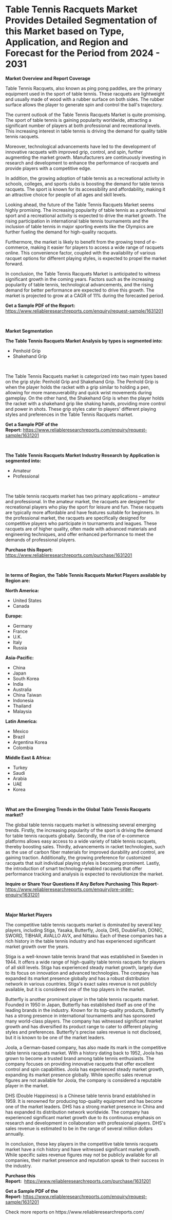 <p><h1>Table Tennis Racquets Market Provides Detailed Segmentation of this Market based on Type, Application, and Region and Forecast for the Period from 2024 - 2031</h1></p><p><strong>Market Overview and Report Coverage</strong></p>
<p><p>Table Tennis Racquets, also known as ping pong paddles, are the primary equipment used in the sport of table tennis. These racquets are lightweight and usually made of wood with a rubber surface on both sides. The rubber surface allows the player to generate spin and control the ball's trajectory.</p><p>The current outlook of the Table Tennis Racquets Market is quite promising. The sport of table tennis is gaining popularity worldwide, attracting a significant number of players at both professional and recreational levels. This increasing interest in table tennis is driving the demand for quality table tennis racquets.</p><p>Moreover, technological advancements have led to the development of innovative racquets with improved grip, control, and spin, further augmenting the market growth. Manufacturers are continuously investing in research and development to enhance the performance of racquets and provide players with a competitive edge.</p><p>In addition, the growing adoption of table tennis as a recreational activity in schools, colleges, and sports clubs is boosting the demand for table tennis racquets. The sport is known for its accessibility and affordability, making it an attractive choice for people of all ages and skill levels.</p><p>Looking ahead, the future of the Table Tennis Racquets Market seems highly promising. The increasing popularity of table tennis as a professional sport and a recreational activity is expected to drive the market growth. The rising participation in international table tennis tournaments and the inclusion of table tennis in major sporting events like the Olympics are further fueling the demand for high-quality racquets.</p><p>Furthermore, the market is likely to benefit from the growing trend of e-commerce, making it easier for players to access a wide range of racquets online. This convenience factor, coupled with the availability of various racquet options for different playing styles, is expected to propel the market forward.</p><p>In conclusion, the Table Tennis Racquets Market is anticipated to witness significant growth in the coming years. Factors such as the increasing popularity of table tennis, technological advancements, and the rising demand for better performance are expected to drive this growth. The market is projected to grow at a CAGR of 11% during the forecasted period.</p></p>
<p><strong>Get a Sample PDF of the Report:</strong> <a href="https://www.reliableresearchreports.com/enquiry/request-sample/1631201">https://www.reliableresearchreports.com/enquiry/request-sample/1631201</a></p>
<p>&nbsp;</p>
<p><strong>Market Segmentation</strong></p>
<p><strong>The Table Tennis Racquets Market Analysis by types is segmented into:</strong></p>
<p><ul><li>Penhold Grip</li><li>Shakehand Grip</li></ul></p>
<p>&nbsp;</p>
<p><p>The Table Tennis Racquets market is categorized into two main types based on the grip style: Penhold Grip and Shakehand Grip. The Penhold Grip is when the player holds the racket with a grip similar to holding a pen, allowing for more maneuverability and quick wrist movements during gameplay. On the other hand, the Shakehand Grip is when the player holds the racket with a shakehand grip like shaking hands, providing more control and power in shots. These grip styles cater to players' different playing styles and preferences in the Table Tennis Racquets market.</p></p>
<p><strong>Get a Sample PDF of the Report:</strong>&nbsp;<a href="https://www.reliableresearchreports.com/enquiry/request-sample/1631201">https://www.reliableresearchreports.com/enquiry/request-sample/1631201</a></p>
<p>&nbsp;</p>
<p><strong>The Table Tennis Racquets Market Industry Research by Application is segmented into:</strong></p>
<p><ul><li>Amateur</li><li>Professional</li></ul></p>
<p>&nbsp;</p>
<p><p>The table tennis racquets market has two primary applications – amateur and professional. In the amateur market, the racquets are designed for recreational players who play the sport for leisure and fun. These racquets are typically more affordable and have features suitable for beginners. In the professional market, the racquets are specifically designed for competitive players who participate in tournaments and leagues. These racquets are of higher quality, often made with advanced materials and engineering techniques, and offer enhanced performance to meet the demands of professional players.</p></p>
<p><strong>Purchase this Report:</strong>&nbsp; <a href="https://www.reliableresearchreports.com/purchase/1631201">https://www.reliableresearchreports.com/purchase/1631201</a></p>
<p>&nbsp;</p>
<p><strong>In terms of Region, the Table Tennis Racquets Market Players available by Region are:</strong></p>
<p>
    <p> <strong> North America: </strong>
        <ul>
            <li>United States</li>
            <li>Canada</li>
        </ul>
        </p> 
    <p> <strong> Europe: </strong>
        <ul>
            <li>Germany</li>
            <li>France</li>
            <li>U.K.</li>
            <li>Italy</li>
            <li>Russia</li>
        </ul>
        </p> 
    <p> <strong> Asia-Pacific: </strong>
        <ul>
            <li>China</li>
            <li>Japan</li>
            <li>South Korea</li>
            <li>India</li>
            <li>Australia</li>
            <li>China Taiwan</li>
            <li>Indonesia</li>
            <li>Thailand</li>
            <li>Malaysia</li>
        </ul>
        </p> 
    <p> <strong> Latin America: </strong>
        <ul>
            <li>Mexico</li>
            <li>Brazil</li>
            <li>Argentina Korea</li>
            <li>Colombia</li>
        </ul>
        </p> 
    <p> <strong> Middle East & Africa: </strong>
        <ul>
            <li>Turkey</li>
            <li>Saudi</li>
            <li>Arabia</li>
            <li>UAE</li>
            <li>Korea</li>
        </ul>
    </p>
    </p>
<p>&nbsp;</p>
<p><strong>What are the Emerging Trends in the Global Table Tennis Racquets market?</strong></p>
<p><p>The global table tennis racquets market is witnessing several emerging trends. Firstly, the increasing popularity of the sport is driving the demand for table tennis racquets globally. Secondly, the rise of e-commerce platforms allows easy access to a wide variety of table tennis racquets, thereby boosting sales. Thirdly, advancements in racket technologies, such as the use of carbon fiber materials for improved durability and control, are gaining traction. Additionally, the growing preference for customized racquets that suit individual playing styles is becoming prominent. Lastly, the introduction of smart technology-enabled racquets that offer performance tracking and analysis is expected to revolutionize the market.</p></p>
<p><strong>Inquire or Share Your Questions If Any Before Purchasing This Report</strong>- <a href="https://www.reliableresearchreports.com/enquiry/pre-order-enquiry/1631201">https://www.reliableresearchreports.com/enquiry/pre-order-enquiry/1631201</a></p>
<p>&nbsp;</p>
<p><strong>Major Market Players</strong></p>
<p><p>The competitive table tennis racquets market is dominated by several key players, including Stiga, Yasaka, Butterfly, Joola, DHS, DoubleFish, DONIC, SWORD, TIBHAR, AVALLO AVX, and Nittaku. Each of these companies has a rich history in the table tennis industry and has experienced significant market growth over the years.</p><p>Stiga is a well-known table tennis brand that was established in Sweden in 1944. It offers a wide range of high-quality table tennis racquets for players of all skill levels. Stiga has experienced steady market growth, largely due to its focus on innovation and advanced technologies. The company has expanded its market presence globally and has a robust distribution network in various countries. Stiga's exact sales revenue is not publicly available, but it is considered one of the top players in the market.</p><p>Butterfly is another prominent player in the table tennis racquets market. Founded in 1950 in Japan, Butterfly has established itself as one of the leading brands in the industry. Known for its top-quality products, Butterfly has a strong presence in international tournaments and has sponsored many world-class players. The company has witnessed significant market growth and has diversified its product range to cater to different playing styles and preferences. Butterfly's precise sales revenue is not disclosed, but it is known to be one of the market leaders.</p><p>Joola, a German-based company, has also made its mark in the competitive table tennis racquets market. With a history dating back to 1952, Joola has grown to become a trusted brand among table tennis enthusiasts. The company focuses on providing innovative racquets that offer excellent control and spin capabilities. Joola has experienced steady market growth, expanding its market presence globally. While specific sales revenue figures are not available for Joola, the company is considered a reputable player in the market.</p><p>DHS (Double Happiness) is a Chinese table tennis brand established in 1959. It is renowned for producing top-quality equipment and has become one of the market leaders. DHS has a strong market presence in China and has expanded its distribution network worldwide. The company has experienced significant market growth due to its continuous emphasis on research and development in collaboration with professional players. DHS's sales revenue is estimated to be in the range of several million dollars annually.</p><p>In conclusion, these key players in the competitive table tennis racquets market have a rich history and have witnessed significant market growth. While specific sales revenue figures may not be publicly available for all companies, their market presence and reputation speak to their success in the industry.</p></p>
<p><strong>Purchase this Report:</strong>&nbsp;&nbsp;<a href="https://www.reliableresearchreports.com/purchase/1631201">https://www.reliableresearchreports.com/purchase/1631201</a></p>
<p></p>
<p><strong>Get a Sample PDF of the Report:</strong>&nbsp;<a href="https://www.reliableresearchreports.com/enquiry/request-sample/1631201">https://www.reliableresearchreports.com/enquiry/request-sample/1631201</a></p>
<p>Check more reports on https://www.reliableresearchreports.com/</p>